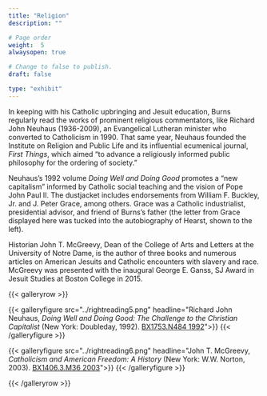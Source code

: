 ```yaml
---
title: "Religion"
description: ""

# Page order
weight:  5
alwaysopen: true

# Change to false to publish.
draft: false

type: "exhibit"
---
```

In keeping with his Catholic upbringing and Jesuit education, Burns regularly read the works of prominent religious commentators, like Richard John Neuhaus (1936-2009), an Evangelical Lutheran minister who converted to Catholicism in 1990. That same year, Neuhaus founded the Institute on Religion and Public Life and its influential ecumenical journal, *First Things*, which aimed “to advance a religiously informed public philosophy for the ordering of society.”

Neuhaus’s 1992 volume *Doing Well and Doing Good* promotes a “new capitalism” informed by Catholic social teaching and the vision of Pope John Paul II. The dustjacket includes endorsements from William F. Buckley, Jr. and J. Peter Grace, among others. Grace was a Catholic industrialist, presidential advisor, and friend of Burns’s father (the letter from Grace displayed here was tucked into the autobiography of Hearst, shown to the left).

Historian John T. McGreevy, Dean of the College of Arts and Letters at the University of Notre Dame, is the author of three books and numerous articles on American Jesuits and Catholic encounters with slavery and race. McGreevy was presented with the inaugural George E. Ganss, SJ Award in Jesuit Studies at Boston College in 2015.

{{< galleryrow >}}

{{< galleryfigure src="../rightreading5.png"
           headline="Richard John Neuhaus, *Doing Well and Doing Good: The Challenge to the Christian Capitalist* (New York: Doubleday, 1992). [BX1753.N484 1992](https://bc-primo.hosted.exlibrisgroup.com/permalink/f/1jdnfk3/ALMA-BC21371000780001021)">}}
{{< /galleryfigure >}}

{{< galleryfigure src="../rightreading6.png"
           headline="John T. McGreevy, *Catholicism and American Freedom: A History* (New York: W.W. Norton, 2003). [BX1406.3.M36 2003](https://bc-primo.hosted.exlibrisgroup.com/permalink/f/1jdnfk3/ALMA-BC21330258680001021)">}}
{{< /galleryfigure >}}

{{< /galleryrow >}}
